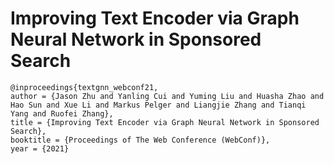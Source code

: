 # Improving Text Encoder via Graph Neural Network in Sponsored Search

```
@inproceedings{textgnn_webconf21,
author = {Jason Zhu and Yanling Cui and Yuming Liu and Huasha Zhao and Hao Sun and Xue Li and Markus Pelger and Liangjie Zhang and Tianqi Yang and Ruofei Zhang},
title = {Improving Text Encoder via Graph Neural Network in Sponsored Search},
booktitle = {Proceedings of The Web Conference (WebConf)},
year = {2021}
